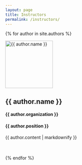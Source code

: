 ```yaml
---
layout: page
title: Instructors
permalink: /instructors/
---
```

<!----- <h1>Instructors</h1> ---->


  {% for author in site.authors %}
  <section>
    <img itemprop="image" class="img-rounded" src="{{ site.baseurl }}/assets/img/{{ author.picture }}" alt="{{ author.name }}" height=150 width=150>
    <h2>{{ author.name }}</h2>
    <h4>{{ author.organization }}</h4>
    <h4>{{ author.position }}</h4>
    <p>{{ author.content | markdownify }}</p>
    <line></line>
  <br><br>
  {% endfor %}